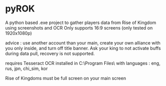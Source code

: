# pyROK

A python based .exe project to gather players data from Rise of Kingdom using screenshots and OCR
Only supports 16:9 screens (only tested on 1920x1080p)

advice : use another account than your main, create your own alliance with you only inside, and turn off title banner. Ask your king to not activate buffs during data pull, recovery is not supported.

requires Tesseract OCR installed in C:\Program Files\ with languages : eng, rus, jpn, chi_sim, kor

Rise of Kingdoms must be full screen on your main screen